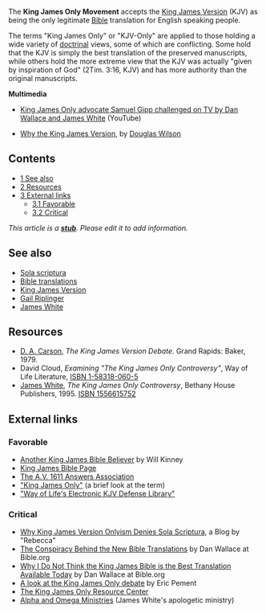 The **King James Only Movement** accepts the
[King James Version](King_James_Version "King James Version") (KJV)
as being the only legitimate [Bible](Bible "Bible") translation for
English speaking people.

The terms "King James Only" or "KJV-Only" are applied to those
holding a wide variety of [doctrinal](Doctrine "Doctrine") views,
some of which are conflicting. Some hold that the KJV is simply the
best translation of the preserved manuscripts, while others hold
the more extreme view that the KJV was actually "given by
inspiration of God" (2Tim. 3:16, KJV) and has more authority than
the original manuscripts.

**Multimedia**

-   [King James Only advocate Samuel Gipp challenged on TV by Dan Wallace and James White](http://www.youtube.com/watch?v=nEwYMvpaQSk)
    (YouTube)

-   [Why the King James Version](http://www.canonwired.com/ask-doug/king-james-version/),
    by [Douglas Wilson](Douglas_Wilson "Douglas Wilson")

## Contents

-   [1 See also](#See_also)
-   [2 Resources](#Resources)
-   [3 External links](#External_links)
    -   [3.1 Favorable](#Favorable)
    -   [3.2 Critical](#Critical)


*This article is a **[stub](http://www.theopedia.com/Category:Theopedia_stubs "Category:Theopedia stubs")**. Please edit it to add information.*
## See also

-   [Sola scriptura](Sola_scriptura "Sola scriptura")
-   [Bible translations](Bible_translations "Bible translations")
-   [King James Version](King_James_Version "King James Version")
-   [Gail Riplinger](Gail_Riplinger "Gail Riplinger")
-   [James White](James_White "James White")

## Resources

-   [D. A. Carson](D._A._Carson "D. A. Carson"),
    *The King James Version Debate*. Grand Rapids: Baker, 1979.
-   David Cloud, *Examining "The King James Only Controversy"*, Way
    of Life Literature,
    [ISBN 1-58318-060-5](http://www.theopedia.com/Special:BookSources/1583180605)
-   [James White](James_White "James White"),
    *The King James Only Controversy*, Bethany House Publishers, 1995.
    [ISBN 1556615752](http://www.theopedia.com/Special:BookSources/1556615752)

## External links

### Favorable

-   [Another King James Bible Believer](http://www.geocities.com/brandplucked/articles.html)
    by Will Kinney
-   [King James Bible Page](http://av1611.com/kjbp/index.html)
-   [The A.V. 1611 Answers Association](http://www.av1611answers.com/home.html)
-   ["King James Only"](http://www.wayoflife.org/fbns/kjvonly.htm)
    (a brief look at the term)
-   ["Way of Life's Electronic KJV Defense Library"](http://www.wayoflife.org/fbns/fbns-index/versfbns.htm)

### Critical

-   [Why King James Version Onlyism Denies Sola Scriptura](http://everydaymusings.blogspot.com/2004/10/why-king-james-version-onlyism-denies.html),
    a Blog by "Rebecca"
-   [The Conspiracy Behind the New Bible Translations](http://www.bible.org/page.asp?page_id=706)
    by Dan Wallace at Bible.org
-   [Why I Do Not Think the King James Bible is the Best Translation Available Today](http://www.bible.org/page.asp?page_id=665)
    by Dan Wallace at Bible.org
-   [A look at the King James Only debate](http://www.geocities.com/Athens/Forum/5951/KJVOnly.html)
    by Eric Pement
-   [The King James Only Resource Center](http://www.kjvonly.org/)
-   [Alpha and Omega Ministries](http://aomin.org/kjvo.html) (James
    White's apologetic ministry)




